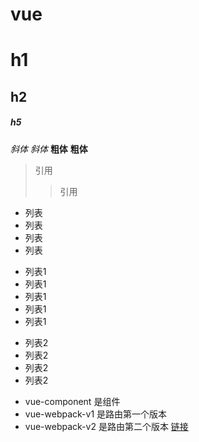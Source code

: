 vue
=====
# h1
## h2
##### h5
*斜体*
_斜体_
**粗体**
__粗体__
> 引用
>> 引用
* 列表
* 列表
* 列表
* 列表
+ 列表1
+ 列表1
+ 列表1
+ 列表1
+ 列表1
- 列表2
- 列表2
- 列表2
- 列表2
* vue-component 是组件
* vue-webpack-v1 是路由第一个版本
* vue-webpack-v2 是路由第二个版本
[链接](https://github.com/llqfront/vue)